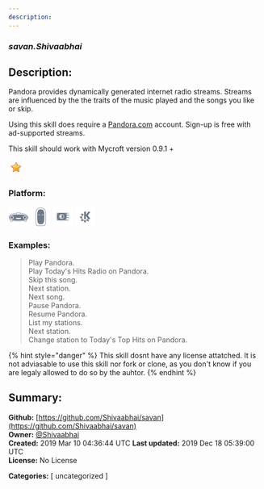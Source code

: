 ```yaml
---
description: 
---
```


### _savan.Shivaabhai_  
## Description:  
Pandora provides dynamically generated internet radio streams.  Streams are
influenced by the the traits of the music played and the songs you like
or skip.

Using this skill does require a [Pandora.com](https://pandora.com) account.
Sign-up is free with ad-supported streams.

This skill should work with Mycroft version 0.9.1 +  
  
![](../.gitbook/assets/star.png)  
  
### Platform:  
 ![Mark I](../.gitbook/assets/mark-1-icon.png)  ![Mark II](../.gitbook/assets/mark-2-icon.png)  ![Picroft](../.gitbook/assets/picroft-icon.png)  ![plasmoid](../.gitbook/assets/kde.png)   
### Examples:  
> Play Pandora.  
> Play Today's Hits Radio on Pandora.  
> Skip this song.  
> Next station.  
> Next song.  
> Pause Pandora.  
> Resume Pandora.  
> List my stations.  
> Next station.  
> Change station to Today's Top Hits on Pandora.  
  
{% hint style="danger" %}
This skill dosnt have any license attatched. It is not adviasable to use this skill nor fork or clone, as you don't know if you are legaly allowed to do so by the auhtor.
{% endhint %}
  
## Summary:  
**Github:** [https://github.com/Shivaabhai/savan](https://github.com/Shivaabhai/savan)  
**Owner:** [@Shivaabhai](https://github.com/Shivaabhai)  
**Created:** 2019 Mar 10 04:36:44 UTC  **Last updated:** 2019 Dec 18 05:39:00 UTC  
**License:** No License  
  
**Categories:** [ uncategorized ]   
